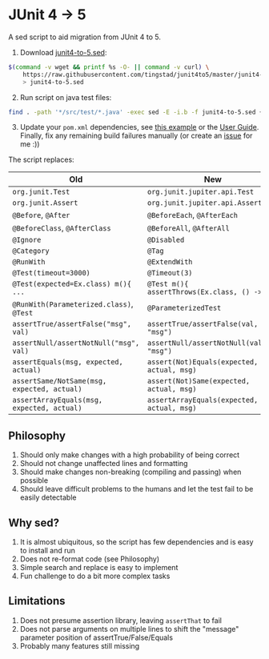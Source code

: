 # JUnit 4 -> 5

A sed script to aid migration from JUnit 4 to 5.

1. Download [junit4-to-5.sed](https://github.com/tingstad/junit4to5/blob/master/junit4-to-5.sed):
```sh
$(command -v wget && printf %s -O- || command -v curl) \
    https://raw.githubusercontent.com/tingstad/junit4to5/master/junit4-to-5.sed \
    > junit4-to-5.sed
```

2. Run script on java test files:
```sh
find . -path '*/src/test/*.java' -exec sed -E -i.b -f junit4-to-5.sed {} \; -exec rm {}.b \;
```

3. Update your `pom.xml` dependencies, see [this example](https://github.com/tingstad/junit4to5/blob/master/test/junit5.pom.xml) or the [User Guide](https://junit.org/junit5/docs/current/user-guide/#running-tests-build).
Finally, fix any remaining build failures manually (or create an [issue](https://github.com/tingstad/junit4to5/issues) for me :))

The script replaces:

Old                                        | New
-------------------------------------------|-----------------------------------------------
`org.junit.Test`                           | `org.junit.jupiter.api.Test`
`org.junit.Assert`                         | `org.junit.jupiter.api.Assertions`
`@Before`, `@After`                        | `@BeforeEach`, `@AfterEach`
`@BeforeClass`, `@AfterClass`              | `@BeforeAll`, `@AfterAll`
`@Ignore`                                  | `@Disabled`
`@Category`                                | `@Tag`
`@RunWith`                                 | `@ExtendWith`
`@Test(timeout=3000)`                      | `@Timeout(3)`
`@Test(expected=Ex.class) m(){ ...`        | `@Test m(){ assertThrows(Ex.class, () -> ...`
`@RunWith(Parameterized.class)`, `@Test`   | `@ParameterizedTest`
`assertTrue/assertFalse("msg", val)`       | `assertTrue/assertFalse(val, "msg")`
`assertNull/assertNotNull("msg", val)`     | `assertNull/assertNotNull(val, "msg")`
`assertEquals(msg, expected, actual)`      | `assert(Not)Equals(expected, actual, msg)`
`assertSame/NotSame(msg, expected, actual)`| `assert(Not)Same(expected, actual, msg)`
`assertArrayEquals(msg, expected, actual)` | `assertArrayEquals(expected, actual, msg)`

## Philosophy

1. Should only make changes with a high probability of being correct
2. Should not change unaffected lines and formatting
3. Should make changes non-breaking (compiling and passing) when possible
4. Should leave difficult problems to the humans and let the test fail to be easily detectable

## Why sed?

1. It is almost ubiquitous, so the script has few dependencies and is easy to install and run
2. Does not re-format code (see Philosophy)
3. Simple search and replace is easy to implement
4. Fun challenge to do a bit more complex tasks

## Limitations

1. Does not presume assertion library, leaving `assertThat` to fail
2. Does not parse arguments on multiple lines to shift the "message" parameter position of assertTrue/False/Equals
3. Probably many features still missing

